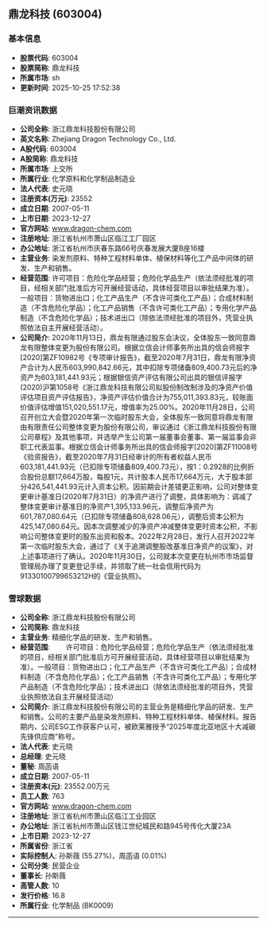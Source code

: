 ## 鼎龙科技 (603004)

### 基本信息

- **股票代码**: 603004
- **股票简称**: 鼎龙科技
- **所属市场**: sh
- **更新时间**: 2025-10-25 17:52:38

### 巨潮资讯数据

- **公司全称**: 浙江鼎龙科技股份有限公司
- **英文名称**: Zhejiang Dragon Technology Co., Ltd.
- **A股代码**: 603004
- **A股简称**: 鼎龙科技
- **所属市场**: 上交所
- **所属行业**: 化学原料和化学制品制造业
- **法人代表**: 史元晓
- **注册资本(万元)**: 23552
- **成立日期**: 2007-05-11
- **上市日期**: 2023-12-27
- **官方网站**: www.dragon-chem.com
- **注册地址**: 浙江省杭州市萧山区临江工厂园区
- **办公地址**: 浙江省杭州市庆春东路66号庆春发展大厦B座16楼
- **主营业务**: 染发剂原料、特种工程材料单体、植保材料等化工产品中间体的研发、生产和销售。
- **经营范围**: 许可项目：危险化学品经营；危险化学品生产（依法须经批准的项目，经相关部门批准后方可开展经营话动，具体经营项目以审批结果为准）。一般项目：货物进出口；化工产品生产（不含许可类化工产品）；合成材料制造（不含危险化学品）；化工产品销售（不含许可类化工产品）；专用化学产品制造（不含危险化学品）；技术进出口（除依法须经批准的项目外，凭营业执照依法自主开展经营活动）。
- **公司简介**: 2020年11月13日，鼎龙有限通过股东会决议，全体股东一致同意鼎龙有限整体变更为股份有限公司。根据立信会计师事务所出具的信会师报字[2020]第ZF10982号《专项审计报告》，截至2020年7月31日，鼎龙有限净资产合计为人民币603,990,842.66元，其中扣除专项储备809,400.73元后的净资产为603,181,441.93元；根据银信资产评估有限公司出具的银信评报字(2020)沪第1058号《浙江鼎龙科技有限公司拟股份制改制涉及的净资产价值评估项目资产评估报告》，净资产评估价值合计为755,011,393.83元，较账面价值评估增值151,020,551.17元，增值率为25.00%。2020年11月28日，公司召开创立大会暨2020年第一次临时股东大会，全体股东一致同意将鼎龙有限由有限责任公司整体变更为股份有限公司，审议通过《浙江鼎龙科技股份有限公司章程》及其他事项，并选举产生公司第一届董事会董事、第一届监事会非职工代表监事。根据立信会计师事务所出具的信会师报字[2020]第ZF11008号《验资报告》，截至2020年7月31日经审计的所有者权益人民币603,181,441.93元（已扣除专项储备809,400.73元），按1：0.2928的比例折合股份总额17,664万股，每股1元，共计股本人民币17,664万元，大于股本部分426,541,441.93元计入资本公积。因前期会计差错更正影响，公司对整体变更审计基准日(2020年7月31日）的净资产进行了调整，具体影响为：调减了整体变更审计基准日的净资产1,395,133.96元，调整后净资产为601,787,080.64元（已扣除专项储备808,628.06元），调整后资本公积为425,147,080.64元。因本次调整减少的净资产冲减整体变更时资本公积，不影响公司整体变更时的股东出资和股本。2022年2月28日，发行人召开2022年第一次临时股东大会，通过了《关于追溯调整股改基准日净资产的议案》，对上述事项进行了确认。2020年11月30日，公司就本次变更在杭州市市场监督管理局办理了变更登记手续，并领取了统一社会信用代码为91330100799653212H的《营业执照》。

### 雪球数据

- **公司全称**: 浙江鼎龙科技股份有限公司
- **公司简称**: 鼎龙科技
- **主营业务**: 精细化学品的研发、生产和销售。
- **经营范围**: 　　许可项目：危险化学品经营；危险化学品生产（依法须经批准的项目，经相关部门批准后方可开展经营活动，具体经营项目以审批结果为准）。一般项目：货物进出口；化工产品生产（不含许可类化工产品）；合成材料制造（不含危险化学品）；化工产品销售（不含许可类化工产品）；专用化学产品制造（不含危险化学品）；技术进出口（除依法须经批准的项目外，凭营业执照依法自主开展经营活动）
- **公司简介**: 浙江鼎龙科技股份有限公司的主营业务是精细化学品的研发、生产和销售。公司的主要产品是染发剂原料、特种工程材料单体、植保材料。报告期内，公司ESG工作获客户认可，被欧莱雅授予“2025年度北亚地区十大减碳先锋供应商”称号。
- **法人代表**: 史元晓
- **总经理**: 史元晓
- **董秘**: 周菡语
- **成立日期**: 2007-05-11
- **注册资本(元)**: 23552.00万元
- **员工人数**: 763
- **官方网站**: www.dragon-chem.com
- **注册地址**: 浙江省杭州市萧山区临江工业园区
- **办公地址**: 浙江省杭州市萧山区钱江世纪城民和路945号传化大厦23A
- **上市日期**: 2023-12-27
- **所属省份**: 浙江省
- **实际控制人**: 孙斯薇 (55.27%)，周菡语 (0.01%)
- **公司分类**: 民营企业
- **董事长**: 孙斯薇
- **高管人数**: 10
- **发行价格**: 16.8
- **所属行业**: 化学制品 (BK0009)

---